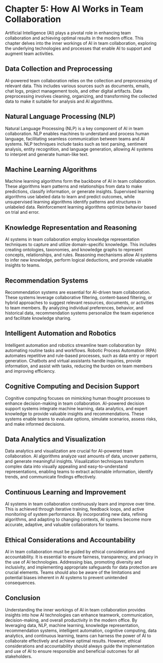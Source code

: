 Chapter 5: How AI Works in Team Collaboration
=============================================

Artificial Intelligence (AI) plays a pivotal role in enhancing team collaboration and achieving optimal results in the modern office. This chapter delves into the inner workings of AI in team collaboration, exploring the underlying technologies and processes that enable AI to support and augment team activities.

Data Collection and Preprocessing
---------------------------------

AI-powered team collaboration relies on the collection and preprocessing of relevant data. This includes various sources such as documents, emails, chat logs, project management tools, and other digital artifacts. Data preprocessing involves cleaning, organizing, and transforming the collected data to make it suitable for analysis and AI algorithms.

Natural Language Processing (NLP)
---------------------------------

Natural Language Processing (NLP) is a key component of AI in team collaboration. NLP enables machines to understand and process human language, facilitating seamless communication between teams and AI systems. NLP techniques include tasks such as text parsing, sentiment analysis, entity recognition, and language generation, allowing AI systems to interpret and generate human-like text.

Machine Learning Algorithms
---------------------------

Machine learning algorithms form the backbone of AI in team collaboration. These algorithms learn patterns and relationships from data to make predictions, classify information, or generate insights. Supervised learning algorithms use labeled data to learn and predict outcomes, while unsupervised learning algorithms identify patterns and structures in unlabeled data. Reinforcement learning algorithms optimize behavior based on trial and error.

Knowledge Representation and Reasoning
--------------------------------------

AI systems in team collaboration employ knowledge representation techniques to capture and utilize domain-specific knowledge. This includes creating ontologies, taxonomies, and knowledge graphs to represent concepts, relationships, and rules. Reasoning mechanisms allow AI systems to infer new knowledge, perform logical deductions, and provide valuable insights to teams.

Recommendation Systems
----------------------

Recommendation systems are essential for AI-driven team collaboration. These systems leverage collaborative filtering, content-based filtering, or hybrid approaches to suggest relevant resources, documents, or activities to team members. By analyzing individual preferences, behavior, and historical data, recommendation systems personalize the team experience and facilitate knowledge sharing.

Intelligent Automation and Robotics
-----------------------------------

Intelligent automation and robotics streamline team collaboration by automating routine tasks and workflows. Robotic Process Automation (RPA) automates repetitive and rule-based processes, such as data entry or report generation. Chatbots and virtual assistants handle inquiries, provide information, and assist with tasks, reducing the burden on team members and improving efficiency.

Cognitive Computing and Decision Support
----------------------------------------

Cognitive computing focuses on mimicking human thought processes to enhance decision-making in team collaboration. AI-powered decision support systems integrate machine learning, data analytics, and expert knowledge to provide valuable insights and recommendations. These systems enable teams to evaluate options, simulate scenarios, assess risks, and make informed decisions.

Data Analytics and Visualization
--------------------------------

Data analytics and visualization are crucial for AI-powered team collaboration. AI algorithms analyze vast amounts of data, uncover patterns, and generate meaningful insights. Visualization techniques transform complex data into visually appealing and easy-to-understand representations, enabling teams to extract actionable information, identify trends, and communicate findings effectively.

Continuous Learning and Improvement
-----------------------------------

AI systems in team collaboration continuously learn and improve over time. This is achieved through iterative training, feedback loops, and active monitoring of system performance. By incorporating new data, refining algorithms, and adapting to changing contexts, AI systems become more accurate, adaptive, and valuable collaborators for teams.

Ethical Considerations and Accountability
-----------------------------------------

AI in team collaboration must be guided by ethical considerations and accountability. It is essential to ensure fairness, transparency, and privacy in the use of AI technologies. Addressing bias, promoting diversity and inclusivity, and implementing appropriate safeguards for data protection are crucial elements. Teams should also be aware of the limitations and potential biases inherent in AI systems to prevent unintended consequences.

Conclusion
----------

Understanding the inner workings of AI in team collaboration provides insights into how AI technologies can enhance teamwork, communication, decision-making, and overall productivity in the modern office. By leveraging data, NLP, machine learning, knowledge representation, recommendation systems, intelligent automation, cognitive computing, data analytics, and continuous learning, teams can harness the power of AI to collaborate effectively and achieve optimal results. However, ethical considerations and accountability should always guide the implementation and use of AI to ensure responsible and beneficial outcomes for all stakeholders.

